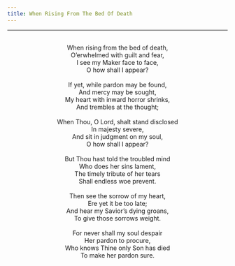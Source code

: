 ```yaml
---
title: When Rising From The Bed Of Death
---
```


---
<center>
<br/>
When rising from the bed of death,<br/>
O’erwhelmed with guilt and fear,<br/>
I see my Maker face to face,<br/>
O how shall I appear?<br/>
<br/>
If yet, while pardon may be found,<br/>
And mercy may be sought,<br/>
My heart with inward horror shrinks,<br/>
And trembles at the thought;<br/>
<br/>
When Thou, O Lord, shalt stand disclosed<br/>
In majesty severe,<br/>
And sit in judgment on my soul,<br/>
O how shall I appear?<br/>
<br/>
But Thou hast told the troubled mind<br/>
Who does her sins lament,<br/>
The timely tribute of her tears<br/>
Shall endless woe prevent.<br/>
<br/>
Then see the sorrow of my heart,<br/>
Ere yet it be too late;<br/>
And hear my Savior’s dying groans,<br/>
To give those sorrows weight.<br/>
<br/>
For never shall my soul despair<br/>
Her pardon to procure,<br/>
Who knows Thine only Son has died<br/>
To make her pardon sure.<br/>

</center>